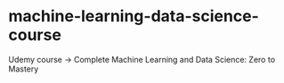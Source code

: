 # machine-learning-data-science-course

Udemy course -> Complete Machine Learning and Data Science: Zero to Mastery
